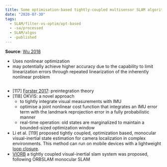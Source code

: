 ```yaml
---
title: Some optimisation-based tightly-coupled multisensor SLAM algorithms
date: "2020-07-30"
tags:
  - SLAM/filter-vs-optim/opt-based
  - -sa/processed
  - SLAM/algos
  - -published
---
```


**Source**: [Wu 2018](bibliography/wu-2018.md)

* Uses nonlinear optimization
* may potentially achieve higher accuracy due to the capability to limit linearization errors through repeated linearization of the inherently nonlinear problem

<pre></pre>
*   \[117\] [Forster 2017](studienarbeit/forster-2017-imu-preintegration.md): preintegration theory
*   \[118\] OKVIS: a novel approach
    *   to tightly integrate visual measurements with IMU
    *   optimise a joint nonlinear cost function that integrates an IMU error term with the landmark reprojection error in a fully probabilistic manner
    *   real-time operation: old states are marginalized to maintain a bounded-sized optimization window
*   Li et al. \[119\] proposed tightly coupled, optimization based, monocular visual-inertial state estimation for camera localization in complex environments. This method can run on mobile devices with a lightweight [loop closure](SLAM/loop-closure-detection.md).
*   [VIORB](bibliography/mur-artal-2017-vi-orb.md) a tightly coupled visual-inertial slam system was proposed, following ORBSLAM monocular SLAM

